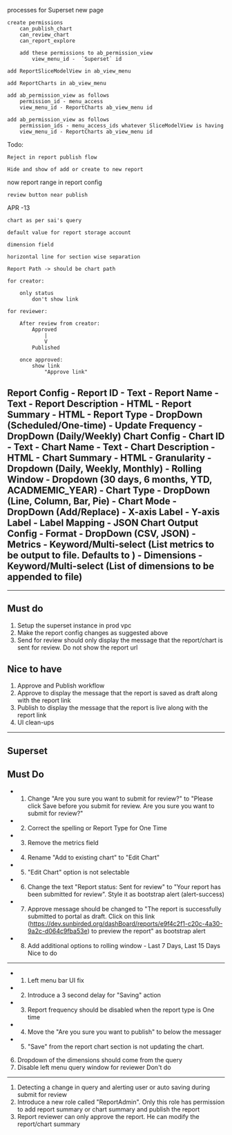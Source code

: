 processes for Superset new page

    create permissions 
        can_publish_chart
        can_review_chart
        can_report_explore

        add these permissions to ab_permission_view
            view_menu_id -  `Superset` id

    add ReportSliceModelView in ab_view_menu

    add ReportCharts in ab_view_menu

    add ab_permission_view as follows
        permission_id - menu_access
        view_menu_id - ReportCharts ab_view_menu id

    add ab_permission_view as follows
        permission_ids - menu_access_ids whatever SliceModelView is having
        view_menu_id - ReportCharts ab_view_menu id


Todo:

    Reject in report publish flow

    Hide and show of add or create to new report


now
    report range in report config

    review button near publish

APR -13

    chart as per sai's query

    default value for report storage account 

    dimension field

    horizontal line for section wise separation

    Report Path -> should be chart path

    for creator:

        only status
            don't show link

    for reviewer:

        After review from creator:
            Approved
                |
                V
            Published

        once approved:
            show link
                "Approve link"


Report Config
    - Report ID - Text
    - Report Name - Text
    - Report Description - HTML
    - Report Summary - HTML
    - Report Type - DropDown (Scheduled/One-time)
    - Update Frequency - DropDown (Daily/Weekly)
Chart Config
    - Chart ID - Text
    - Chart Name - Text
    - Chart Description - HTML
    - Chart Summary - HTML
    - Granularity - Dropdown (Daily, Weekly, Monthly)
    - Rolling Window - Dropdown (30 days, 6 months, YTD, ACADMEMIC_YEAR)
    - Chart Type - DropDown (Line, Column, Bar, Pie)
    - Chart Mode - DropDown (Add/Replace)
    - X-axis Label
    - Y-axis Label
    - Label Mapping - JSON
Chart Output Config
    - Format - DropDown (CSV, JSON)
    - Metrics - Keyword/Multi-select (List metrics to be output to file. Defaults to )
    - Dimensions - Keyword/Multi-select (List of dimensions to be appended to file)
-----
-----
Must do
----------------
1. Setup the superset instance in prod vpc
2. Make the report config changes as suggested above
3. Send for review should only display the message that the report/chart is sent for review. Do not show the report url

Nice to have
---------------
1. Approve and Publish workflow
2. Approve to display the message that the report is saved as draft along with the report link
3. Publish to display the message that the report is live along with the report link
4. UI clean-ups


-------
Superset
-----------------------------------------
Must Do
---------------------------
- 1. Change "Are you sure you want to submit for review?" to "Please click Save before you submit for review. Are you sure you want to submit for review?"
- 2. Correct the spelling or Report Type for One Time
- 3. Remove the metrics field
- 4. Rename "Add to existing chart" to "Edit Chart"
- 5. "Edit Chart" option is not selectable
- 6. Change the text "Report status: Sent for review" to "Your report has been submitted for review". Style it as bootstrap alert (alert-success)
- 7. Approve message should be changed to "The report is successfully submitted to portal as draft. Click on this link (https://dev.sunbirded.org/dashBoard/reports/e9f4c2f1-c20c-4a30-9a2c-d064c9fba53e) to preview the report" as bootstrap alert
- 8. Add additional options to rolling window - Last 7 Days, Last 15 Days
Nice to do
---------------------------
- 1. Left menu bar UI fix
- 2. Introduce a 3 second delay for "Saving" action
- 3. Report frequency should be disabled when the report type is One time
- 4. Move the "Are you sure you want to publish" to below the messager
- 5. "Save" from the report chart section is not updating the chart.
6. Dropdown of the dimensions should come from the query
7. Disable left menu query window for reviewer
Don't do
---------------------------
1. Detecting a change in query and alerting user or auto saving during submit for review
2. Introduce a new role called "ReportAdmin". Only this role has permission to add report summary or chart summary and publish the report
3. Report reviewer can only approve the report. He can modify the report/chart summary
